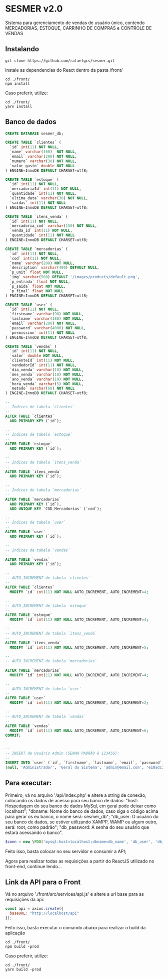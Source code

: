 # SESMER v2.0
Sistema para gerenciamento de vendas de usuário único, contendo MERCADORIAS, ESTOQUE, CARRINHO DE COMPRAS e CONTROLE DE VENDAS

## Instalando
```shell
git clone https://github.com/rafaelgcs/sesmer.git
```
Instale as dependencias do React dentro da pasta /front/
```shell
cd ./front/
npm install
```
Caso preferir, utilize:
```shell
cd ./front/
yarn install
```

## Banco de dados
```sql
CREATE DATABASE sesmer_db;

CREATE TABLE `clientes` (
  `id` int(11) NOT NULL,
  `name` varchar(160)  NOT NULL,
  `email` varchar(200) NOT NULL,
  `numero` varchar(30) NOT NULL,
  `valor_gasto` double NOT NULL
) ENGINE=InnoDB DEFAULT CHARSET=utf8;

CREATE TABLE `estoque` (
  `id` int(11) NOT NULL,
  `mercadoriaId` int(11) NOT NULL,
  `quantidade` int(11) NOT NULL,
  `ultima_data` varchar(30) NOT NULL,
  `saidas` int(11) NOT NULL
) ENGINE=InnoDB DEFAULT CHARSET=utf8;

CREATE TABLE `itens_venda` (
  `id` int(11) NOT NULL,
  `mercadoria_cod` varchar(150) NOT NULL,
  `venda_id` int(11) NOT NULL,
  `quantidade` int(11) NOT NULL
) ENGINE=InnoDB DEFAULT CHARSET=utf8;

CREATE TABLE `mercadorias` (
  `id` int(11) NOT NULL,
  `cod` int(11) NOT NULL,
  `name` varchar(200) NOT NULL,
  `description` varchar(400) DEFAULT NULL,
  `p_unit` float NOT NULL,
  `img` varchar(500) DEFAULT '/images/products/default.png',
  `p_entrada` float NOT NULL,
  `p_saida` float NOT NULL,
  `p_final` float NOT NULL
) ENGINE=InnoDB DEFAULT CHARSET=utf8;

CREATE TABLE `user` (
  `id` int(11) NOT NULL,
  `firstname` varchar(90) NOT NULL,
  `lastname` varchar(180) NOT NULL,
  `email` varchar(200) NOT NULL,
  `password` varchar(4000) NOT NULL,
  `permission` int(11) NOT NULL
) ENGINE=InnoDB DEFAULT CHARSET=utf8;

CREATE TABLE `vendas` (
  `id` int(11) NOT NULL,
  `valor` double NOT NULL,
  `clienteId` int(11) NOT NULL,
  `vendedorId` int(11) NOT NULL,
  `dia_venda` varchar(10) NOT NULL,
  `mes_venda` varchar(10) NOT NULL,
  `ano_venda` varchar(10) NOT NULL,
  `hora_venda` varchar(5) NOT NULL,
  `metodo` varchar(60) NOT NULL
) ENGINE=InnoDB DEFAULT CHARSET=utf8;

--
-- Índices de tabela `clientes`
--
ALTER TABLE `clientes`
  ADD PRIMARY KEY (`id`);

--
-- Índices de tabela `estoque`
--
ALTER TABLE `estoque`
  ADD PRIMARY KEY (`id`);

--
-- Índices de tabela `itens_venda`
--
ALTER TABLE `itens_venda`
  ADD PRIMARY KEY (`id`);

--
-- Índices de tabela `mercadorias`
--
ALTER TABLE `mercadorias`
  ADD PRIMARY KEY (`id`),
  ADD UNIQUE KEY `COD_Mercadorias` (`cod`);

--
-- Índices de tabela `user`
--
ALTER TABLE `user`
  ADD PRIMARY KEY (`id`);

--
-- Índices de tabela `vendas`
--
ALTER TABLE `vendas`
  ADD PRIMARY KEY (`id`);

--
-- AUTO_INCREMENT de tabela `clientes`
--
ALTER TABLE `clientes`
  MODIFY `id` int(11) NOT NULL AUTO_INCREMENT, AUTO_INCREMENT=4;

--
-- AUTO_INCREMENT de tabela `estoque`
--
ALTER TABLE `estoque`
  MODIFY `id` int(11) NOT NULL AUTO_INCREMENT, AUTO_INCREMENT=4;

--
-- AUTO_INCREMENT de tabela `itens_venda`
--
ALTER TABLE `itens_venda`
  MODIFY `id` int(11) NOT NULL AUTO_INCREMENT, AUTO_INCREMENT=5;

--
-- AUTO_INCREMENT de tabela `mercadorias`
--
ALTER TABLE `mercadorias`
  MODIFY `id` int(11) NOT NULL AUTO_INCREMENT, AUTO_INCREMENT=4;

--
-- AUTO_INCREMENT de tabela `user`
--
ALTER TABLE `user`
  MODIFY `id` int(11) NOT NULL AUTO_INCREMENT, AUTO_INCREMENT=2;

--
-- AUTO_INCREMENT de tabela `vendas`
--
ALTER TABLE `vendas`
  MODIFY `id` int(11) NOT NULL AUTO_INCREMENT, AUTO_INCREMENT=6;
COMMIT;


--
-- INSERT de Usuário Admin (SENHA PADRÃO é 123456):
--
INSERT INTO `user` (`id`, `firstname`, `lastname`, `email`, `password`, `permission`) VALUES
(null, 'Administrador', 'Geral do Sistema', 'admin@email.com', 'e10adc3949ba59abbe56e057f20f883e', 1);

```

## Para executar:

Primeiro, vá no arquivo '/api/index.php' e altere a string de conexão, colocando os dados de acesso para seu banco de dados:
"host: Hospedagem do seu banco de dados MySql, em geral pode deixar como localhost";
"dbname: Nome do banco de dados, caso siga o código acima para gerar os eu banco, o nome será: sesmer_db";
"db_user: O usuário do seu banco de dados, se estiver utilizando XAMPP, WAMP ou algum outro, será: root, como padrão";
"db_password: A senha do seu usuário que estará acessando o banco".

```php
$conn = new \PDO('mysql:host=localhost;dbname=db_name', 'db_user', 'db_password');
```

Feito isso, basta colocar no seu servidor e consumir a API;

Agora para realizar todas as requisições a partir do ReactJS utilizado no front-end, continue lendo...

## Link da API para o Front

Vá no arquivo './front/src/services/api.js' e altere a url base para as requisições da api:

```javascript
const api = axios.create({
  baseURL: "http://localhost/api"
});
```

Feito isso, basta executar o comando abaixo para realizar o build da aplicação
```shell
cd ./front/
npm build -prod
```
Caso preferir, utilize:
```shell
cd ./front/
yarn build -prod
```
